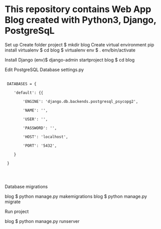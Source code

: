 # This repository contains Web App Blog created with Python3, Django, PostgreSqL 


 Set up
 Create folder project
 $ mkdir blog
 Create virtual environment
 pip install virtualenv
 $ cd blog
 $ virtualenv env
 $ . env/bin/activate
 
 Install Django
 (env)$ django-admin startproject blog
 $ cd blog

 <p>Edit PostgreSQL Database settings.py</p>
 <pre>
 <code>
 DATABASES = {<br />
    'default': {{<br />
        'ENGINE': 'django.db.backends.postgresql_psycopg2',<br />
        'NAME': '<database_name>',<br />
        'USER': '<username>',<br />
        'PASSWORD': '<password>',<br />
        'HOST': 'localhost',<br />
        'PORT': '5432',<br />
    }<br />
 }<br />
 </code>
 </pre>

 Database migrations
 
 blog $ python manage.py makemigrations
 blog $ python manage.py migrate

 Run project

 blog $ python manage.py runserver
 
